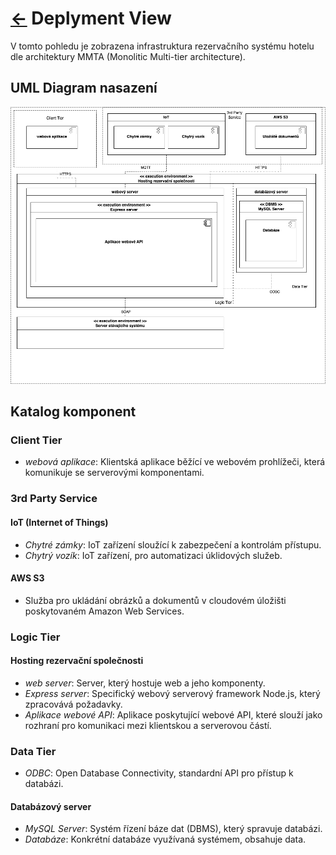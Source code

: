# [<-](./../README.md "Zpět") Deplyment View

V tomto pohledu je zobrazena infrastruktura rezervačního systému hotelu dle architektury MMTA (Monolitic Multi-tier architecture).

## UML Diagram nasazení

![Deployment diagram](./../../assets/deployment_diagram_MMTA.png "Diagram nasazení")

## Katalog komponent

### Client Tier

- _webová aplikace_: Klientská aplikace běžící ve webovém prohlížeči, která komunikuje se serverovými komponentami.

### 3rd Party Service

#### IoT (Internet of Things)

- _Chytré zámky_: IoT zařízení sloužící k zabezpečení a kontrolám přístupu.
- _Chytrý vozík_: IoT zařízení, pro automatizaci úklidových služeb.

#### AWS S3

- Služba pro ukládání obrázků a dokumentů v cloudovém úložišti poskytovaném Amazon Web Services.

### Logic Tier

#### Hosting rezervační společnosti

- _web server_: Server, který hostuje web a jeho komponenty.
- _Express server_: Specifický webový serverový framework Node.js, který zpracovává požadavky.
- _Aplikace webové API_: Aplikace poskytující webové API, které slouží jako rozhraní pro komunikaci mezi klientskou a serverovou částí.

### Data Tier

- _ODBC_: Open Database Connectivity, standardní API pro přístup k databázi.

#### Databázový server

- _MySQL Server_: Systém řízení báze dat (DBMS), který spravuje databázi.
- _Databáze_: Konkrétní databáze využívaná systémem, obsahuje data.
